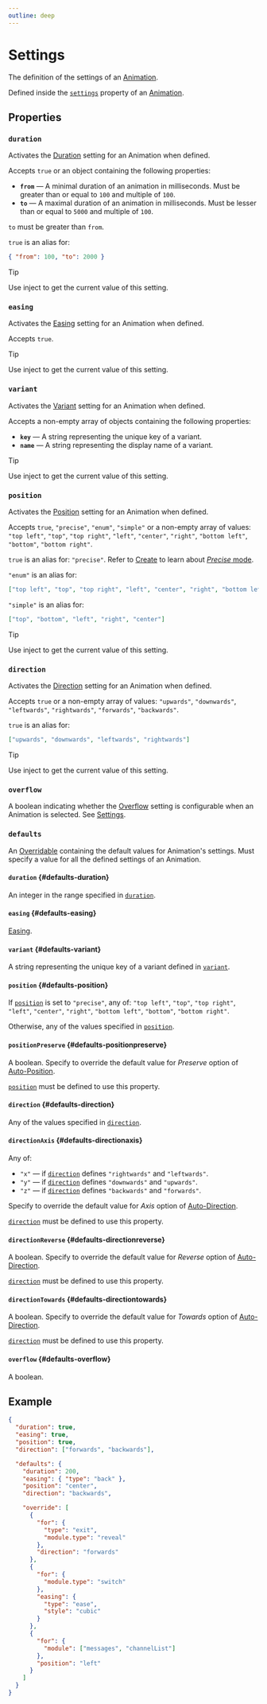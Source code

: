 ```yaml
---
outline: deep
---
```


# Settings

The definition of the settings of an [Animation](./animation).

Defined inside the [`settings`](./animation#settings) property of an [Animation](./animation).

## Properties

### `duration` <Badge type="info" text="optional" />

Activates the [Duration](/usage/animation-settings#duration) setting for an Animation when defined.

Accepts `true` or an object containing the following properties:
- **`from`** — A minimal duration of an animation in milliseconds. Must be greater than or equal to `100` and multiple of `100`.
- **`to`** — A maximal duration of an animation in milliseconds. Must be lesser than or equal to `5000` and multiple of `100`.

`to` must be greater than `from`.

`true` is an alias for:
```json
{ "from": 100, "to": 2000 }
```

> [!TIP]
> Use inject <InjectRef inject="duration" /> to get the current value of this setting.

### `easing` <Badge type="info" text="optional" />

Activates the [Easing](/usage/advanced-animation-settings#easing) setting for an Animation when defined.

Accepts `true`.

> [!TIP]
> Use inject <InjectRef inject="easing" /> to get the current value of this setting.

### `variant` <Badge type="info" text="optional" />

Activates the [Variant](/usage/animation-settings#variant) setting for an Animation when defined.

Accepts a non-empty array of objects containing the following properties:
- **`key`** — A string representing the unique key of a variant.
- **`name`** — A string representing the display name of a variant.

> [!TIP]
> Use inject <InjectRef inject="variant" /> to get the current value of this setting.

### `position` <Badge type="info" text="optional" />

Activates the [Position](/usage/animation-settings#position) setting for an Animation when defined.

Accepts `true`, `"precise"`, `"enum"`, `"simple"` or a non-empty array of values:
`"top left"`, `"top"`, `"top right"`, `"left"`, `"center"`, `"right"`,
`"bottom left"`, `"bottom"`, `"bottom right"`.

`true` is an alias for: `"precise"`. Refer to [Create](/create/settings#position) to learn about [_Precise_ mode](/create/settings#position-precise).

`"enum"` is an alias for:
```json
["top left", "top", "top right", "left", "center", "right", "bottom left", "bottom", "bottom right"]
```

`"simple"` is an alias for:
```json
["top", "bottom", "left", "right", "center"]
```

> [!TIP]
> Use inject <InjectRef inject="position" /> to get the current value of this setting.

### `direction` <Badge type="info" text="optional" />

Activates the [Direction](/usage/animation-settings#direction) setting for an Animation when defined.

Accepts `true` or a non-empty array of values: `"upwards"`, `"downwards"`, `"leftwards"`, `"rightwards"`,
`"forwards"`, `"backwards"`.

`true` is an alias for:
```json
["upwards", "downwards", "leftwards", "rightwards"]
```

> [!TIP]
> Use inject <InjectRef inject="direction" /> to get the current value of this setting.

### `overflow` <Badge type="info" text="optional" />

A boolean indicating whether the [Overflow](/usage/advanced-animation-settings#overflow) setting
is configurable when an Animation is selected. See [Settings](/create/settings#overflow).

### `defaults`

An [Overridable](/create/overridables) containing the default values for Animation's settings.
Must specify a value for all the defined settings of an Animation.

#### `duration` {#defaults-duration}

An integer in the range specified in [`duration`](#duration).

#### `easing` {#defaults-easing}

[Easing](./easing).

#### `variant` {#defaults-variant}

A string representing the unique key of a variant defined in [`variant`](#variant).

#### `position` {#defaults-position}

If [`position`](#position) is set to `"precise"`, any of:
`"top left"`, `"top"`, `"top right"`, `"left"`, `"center"`, `"right"`,
`"bottom left"`, `"bottom"`, `"bottom right"`.

Otherwise, any of the values specified in [`position`](#position).

#### `positionPreserve` <Badge type="info" text="optional" /> {#defaults-positionpreserve}

A boolean. Specify to override the default value for _Preserve_ option of [Auto-Position](/usage/animation-settings#position-auto).

[`position`](#position) must be defined to use this property.

#### `direction` {#defaults-direction}

Any of the values specified in [`direction`](#direction).

#### `directionAxis` <Badge type="info" text="optional" /> {#defaults-directionaxis}

Any of:
- `"x"` — if [`direction`](#direction) defines `"rightwards"` and `"leftwards"`.
- `"y"` — if [`direction`](#direction) defines `"downwards"` and `"upwards"`.
- `"z"` — if [`direction`](#direction) defines `"backwards"` and `"forwards"`.

Specify to override the default value for _Axis_ option of [Auto-Direction](/usage/animation-settings#direction-auto).

[`direction`](#direction) must be defined to use this property.

#### `directionReverse` <Badge type="info" text="optional" /> {#defaults-directionreverse}

A boolean. Specify to override the default value for _Reverse_ option of [Auto-Direction](/usage/animation-settings#direction-auto).

[`direction`](#direction) must be defined to use this property.

#### `directionTowards` <Badge type="info" text="optional" /> {#defaults-directiontowards}

A boolean. Specify to override the default value for _Towards_ option of [Auto-Direction](/usage/animation-settings#direction-auto).

[`direction`](#direction) must be defined to use this property.

#### `overflow` {#defaults-overflow}

A boolean.

## Example

```json
{
  "duration": true,
  "easing": true,
  "position": true,
  "direction": ["forwards", "backwards"],

  "defaults": {
    "duration": 200,
    "easing": { "type": "back" },
    "position": "center",
    "direction": "backwards",

    "override": [
      {
        "for": {
          "type": "exit",
          "module.type": "reveal"
        },
        "direction": "forwards"
      },
      {
        "for": {
          "module.type": "switch"
        },
        "easing": {
          "type": "ease",
          "style": "cubic"
        }
      },
      {
        "for": {
          "module": ["messages", "channelList"]
        },
        "position": "left"
      }
    ]
  }
}
```
